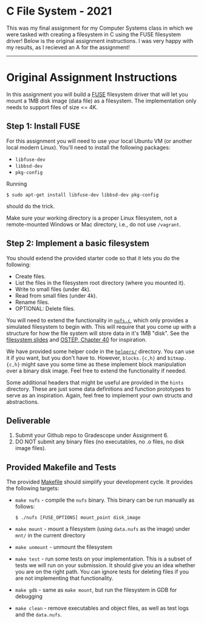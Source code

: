 # C File System - 2021
This was my final assignment for my Computer Systems class in which we were tasked with creating a filesystem in C using the FUSE filesystem driver! Below is the original assignment instructions. I was very happy with my results, as I recieved an A for the assignment!



_____________________

# Original Assignment Instructions
In this assignment you will build a [FUSE](https://en.wikipedia.org/wiki/Filesystem_in_Userspace) filesystem driver that will let you
mount a 1MB disk image (data file) as a filesystem. The implementation only needs to support files of size <= 4K.

## Step 1: Install FUSE

For this assignment you will need to use your local Ubuntu VM (or another local
modern Linux). You'll need to install the following packages:
- `libfuse-dev`
- `libbsd-dev`
- `pkg-config`

Running
```
$ sudo apt-get install libfuse-dev libbsd-dev pkg-config
```
should do the trick.

Make sure your working directory is a proper Linux filesystem, not a remote-mounted Windows or Mac directory, i.e., do not use `/vagrant`.

## Step 2: Implement a basic filesystem

You should extend the provided starter code so that it lets you do the following:

 - Create files.
 - List the files in the filesystem root directory (where you mounted it).
 - Write to small files (under 4k).
 - Read from small files (under 4k).
 - Rename files. 
 - OPTIONAL: Delete files.

You will need to extend the functionality in [`nufs.c`](nufs.c), which only provides a simulated filesystem to begin with. This will require that you come up with a structure for how the file system will store data in it's 1MB "disk". See the [filesystem slides](https://course.ccs.neu.edu/cs3650f21/new/Lectures/12/lecture_16--File_systems.pdf) and [OSTEP, Chapter 40](https://pages.cs.wisc.edu/~remzi/OSTEP/file-implementation.pdf) for inspiration.

We have provided some helper code in the [`helpers/`](helpers) directory. You can use it if you want, but you don't have to. However, `blocks.{c,h}` and `bitmap.{c,h}` might save you some time as these implement block manipulation over a binary disk image. Feel free to extend the functionality if needed.

Some additional headers that might be useful are provided in the `hints` directory. These are just some data definitions and function prototypes to serve as an inspiration. Again, feel free to implement your own structs and abstractions.

## Deliverable

1. Submit your Github repo to Gradescope under Assignment 6.
2. DO NOT submit any binary files (no executables, no .o files, no disk image files).

## Provided Makefile and Tests

The provided [Makefile](Makefile) should simplify your development cycle. It provides the following targets:

- `make nufs` - compile the `nufs` binary. This binary can be run manually as follows:
  
  ```
  $ ./nufs [FUSE_OPTIONS] mount_point disk_image
  ```
- `make mount` - mount a filesystem (using `data.nufs` as the image) under `mnt/` in the current directory
- `make unmount` - unmount the filesystem
- `make test` - run some tests on your implementation. This is a subset of tests we will run on your submission. It should give you an idea whether you are on the right path. You can ignore tests for deleting files if you are not implementing that functionality.
- `make gdb` - same as `make mount`, but run the filesystem in GDB for debugging
- `make clean` - remove executables and object files, as well as test logs and the `data.nufs`.

